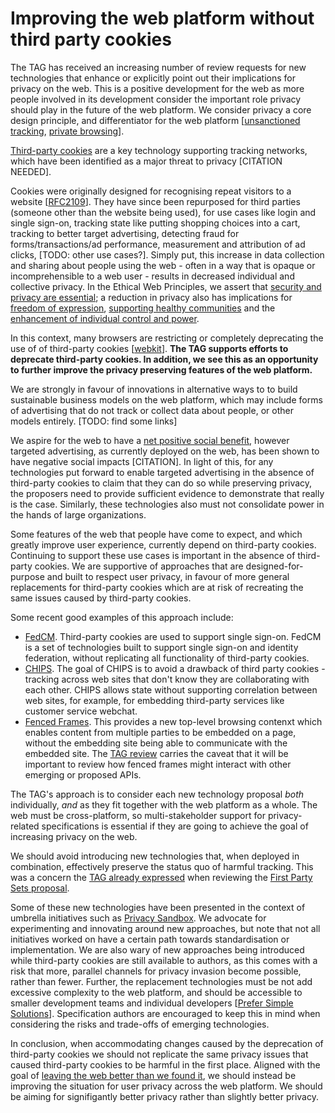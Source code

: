 # Improving the web platform without third party cookies

The TAG has received an increasing number of review requests for new technologies that enhance or explicitly point out their implications for privacy on the web. This is a positive development for the web as more people involved in its development consider the important role privacy should play in the future of the web platform. We consider privacy a core design principle, and differentiator for the web platform [[unsanctioned tracking](https://www.w3.org/2001/tag/doc/unsanctioned-tracking/), [private browsing](https://www.w3.org/2001/tag/doc/private-browsing-modes/)].

[Third-party cookies](https://en.wikipedia.org/wiki/HTTP_cookie#Third-party_cookie) are a key technology supporting tracking networks, which have been identified as a major threat to privacy [CITATION NEEDED].

Cookies were originally designed for recognising repeat visitors to a website [[RFC2109](https://www.rfc-editor.org/rfc/rfc2109.html)].
They have since been repurposed for third parties (someone other than the website being used), for use cases like login and single sign-on, tracking state like putting shopping choices into a cart, tracking to better target advertising, detecting fraud for forms/transactions/ad performance, measurement and attribution of ad clicks, [TODO: other use cases?]. Simply put, this increase in data collection and sharing about people using the web - often in a way that is opaque or incomprehensible to a web user - results in decreased individual and collective privacy. In the Ethical Web Principles, we assert that [security and privacy are essential](https://w3ctag.github.io/ethical-web-principles/#privacy); a reduction in privacy also has implications for [freedom of expression](https://w3ctag.github.io/ethical-web-principles/#expression), [supporting healthy communities](https://w3ctag.github.io/ethical-web-principles/#community) and the [enhancement of individual control and power](https://w3ctag.github.io/ethical-web-principles/#control). 

In this context, many browsers are restricting or completely deprecating the use of of third-party cookies [[webkit](https://webkit.org/blog/10218/full-third-party-cookie-blocking-and-more/)]. **The TAG supports efforts to deprecate third-party cookies. In addition, we see this as an opportunity to further improve the privacy preserving features of the web platform.**

We are strongly in favour of innovations in alternative ways to to build sustainable business models on the web platform, which may include forms of advertising that do not track or collect data about people, or other models entirely. [TODO: find some links]

We aspire for the web to have a [net positive social benefit](https://www.w3.org/2001/tag/doc/ethical-web-principles/), however targeted advertising, as currently deployed on the web, has been shown to have negative social impacts [CITATION]. In light of this, for any technologies put forward to enable targeted advertising in the absence of third-party cookies to claim that they can do so while preserving privacy, the proposers need to provide sufficient evidence to demonstrate that really is the case. Similarly, these technologies also must not consolidate power in the hands of large organizations.

Some features of the web that people have come to expect, and which greatly improve user experience, currently depend on third-party cookies. Continuing to support these use cases is important in the absence of third-party cookies. We are supportive of approaches that are designed-for-purpose and built to respect user privacy, in favour of more general replacements for third-party cookies which are at risk of recreating the same issues caused by third-party cookies.

Some recent good examples of this approach include:

* [FedCM](https://github.com/w3ctag/design-reviews/issues/718). Third-party cookies are used to support single sign-on. FedCM is a set of technologies built to support single sign-on and identity federation, without replicating all functionality of third-party cookies.
* [CHIPS](https://github.com/w3ctag/design-reviews/issues/654). The goal of CHIPS is to avoid a drawback of third party cookies - tracking across web sites that don't know they are collaborating with each other. CHIPS allows state without supporting correlation between web sites, for example, for embedding third-party services like customer service webchat.
* [Fenced Frames](https://github.com/w3ctag/design-reviews/issues/735). This provides a new top-level browsing contenxt which enables content from multiple parties to be embedded on a page, without the embedding site being able to communicate with the embedded site. The [TAG review](https://github.com/w3ctag/design-reviews/issues/735#issuecomment-1226822420) carries the caveat that it will be important to review how fenced frames might interact with other emerging or proposed APIs.

The TAG's approach is to consider each new technology proposal *both* individually, *and* as they fit together with the web platform as a whole. The web must be cross-platform, so multi-stakeholder support for privacy-related specifications is essential if they are going to achieve the goal of increasing privacy on the web.

We should avoid introducing new technologies that, when deployed in combination, effectively preserve the status quo of harmful tracking. This was a concern the [TAG already expressed](https://github.com/w3ctag/design-reviews/blob/main/reviews/first_party_sets_feedback.md) when reviewing the [First Party Sets proposal](https://github.com/WICG/first-party-sets).

Some of these new technologies have been presented in the context of umbrella initiatives such as [Privacy Sandbox](https://www.privacysandbox.com/). We advocate for experimenting and innovating around new approaches, but note that not all initiatives worked on have a certain path towards standardisation or implementation. We are also wary of new approaches being introduced while third-party cookies are still available to authors, as this comes with a risk that more, parallel channels for privacy invasion become possible, rather than fewer. Further, the replacement technologies must be not add excessive complexity to the web platform, and should be accessible to smaller development teams and individual developers [[Prefer Simple Solutions](https://www.w3.org/TR/design-principles/#simplicity)]. Specification authors are encouraged to keep this in mind when considering the risks and trade-offs of emerging technologies.

In conclusion, when accommodating changes caused by the deprecation of third-party cookies we should not replicate the same privacy issues that caused third-party cookies to be harmful in the first place. Aligned with the goal of [leaving the web better than we found it](https://w3ctag.github.io/design-principles/#leave-the-web-better), we should instead be improving the situation for user privacy across the web platform. We should be aiming for signifigantly better privacy rather than slightly better privacy.
